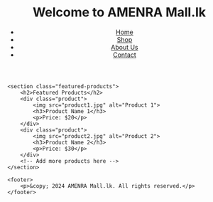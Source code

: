<!DOCTYPE html>
<html lang="en">
<head>
    <meta charset="UTF-8">
    <meta name="viewport" content="width=device-width, initial-scale=1.0">
    <title>AMENRA Mall.lk</title>
    <link rel="stylesheet" href="styles.css">
</head>
<body>
    <header>
        <h1>Welcome to AMENRA Mall.lk</h1>
        <nav>
            <ul>
                <li><a href="#">Home</a></li>
                <li><a href="#">Shop</a></li>
                <li><a href="#">About Us</a></li>
                <li><a href="#">Contact</a></li>
            </ul>
        </nav>
    </header>

    <section class="featured-products">
        <h2>Featured Products</h2>
        <div class="product">
            <img src="product1.jpg" alt="Product 1">
            <h3>Product Name 1</h3>
            <p>Price: $20</p>
        </div>
        <div class="product">
            <img src="product2.jpg" alt="Product 2">
            <h3>Product Name 2</h3>
            <p>Price: $30</p>
        </div>
        <!-- Add more products here -->
    </section>

    <footer>
        <p>&copy; 2024 AMENRA Mall.lk. All rights reserved.</p>
    </footer>
</body>
</html>
